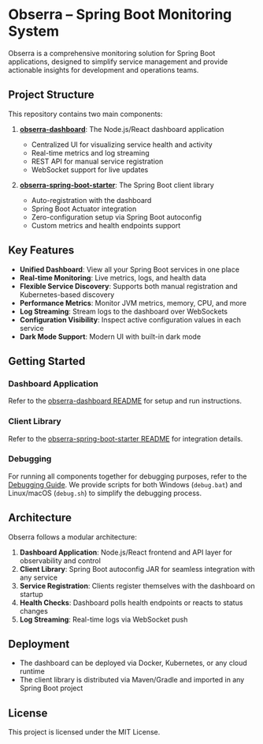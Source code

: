 # Obserra – Spring Boot Monitoring System

Obserra is a comprehensive monitoring solution for Spring Boot applications, designed to simplify service management and provide actionable insights for development and operations teams.

## Project Structure

This repository contains two main components:

1. **[obserra-dashboard](./obserra-dashboard)**: The Node.js/React dashboard application
   - Centralized UI for visualizing service health and activity
   - Real-time metrics and log streaming
   - REST API for manual service registration
   - WebSocket support for live updates

2. **[obserra-spring-boot-starter](./obserra-spring-boot-starter)**: The Spring Boot client library
   - Auto-registration with the dashboard
   - Spring Boot Actuator integration
   - Zero-configuration setup via Spring Boot autoconfig
   - Custom metrics and health endpoints support

## Key Features

- **Unified Dashboard**: View all your Spring Boot services in one place
- **Real-time Monitoring**: Live metrics, logs, and health data
- **Flexible Service Discovery**: Supports both manual registration and Kubernetes-based discovery
- **Performance Metrics**: Monitor JVM metrics, memory, CPU, and more
- **Log Streaming**: Stream logs to the dashboard over WebSockets
- **Configuration Visibility**: Inspect active configuration values in each service
- **Dark Mode Support**: Modern UI with built-in dark mode

## Getting Started

### Dashboard Application

Refer to the [obserra-dashboard README](./obserra-dashboard/README.md) for setup and run instructions.

### Client Library

Refer to the [obserra-spring-boot-starter README](./obserra-spring-boot-starter/README.md) for integration details.

### Debugging

For running all components together for debugging purposes, refer to the [Debugging Guide](./DEBUG.md). 
We provide scripts for both Windows (`debug.bat`) and Linux/macOS (`debug.sh`) to simplify the debugging process.

## Architecture

Obserra follows a modular architecture:

1. **Dashboard Application**: Node.js/React frontend and API layer for observability and control
2. **Client Library**: Spring Boot autoconfig JAR for seamless integration with any service
3. **Service Registration**: Clients register themselves with the dashboard on startup
4. **Health Checks**: Dashboard polls health endpoints or reacts to status changes
5. **Log Streaming**: Real-time logs via WebSocket push

## Deployment

- The dashboard can be deployed via Docker, Kubernetes, or any cloud runtime
- The client library is distributed via Maven/Gradle and imported in any Spring Boot project

## License

This project is licensed under the MIT License.
